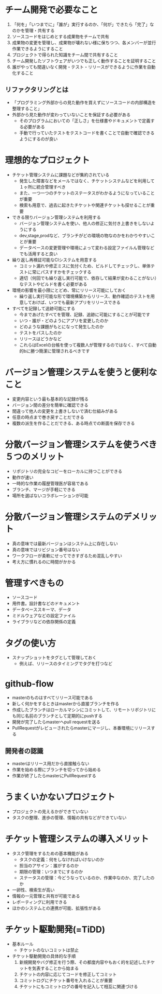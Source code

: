 # チーム開発で必要なこと
1. 「何を」「いつまでに」「誰が」実行するのか、「何が」できたら「完了」なのかを管理・共有する
2. ソースコードをはじめとする成果物をチームで共有
3. 成果物の変更を管理し、成果物が壊れない様に保ちつつ、各メンバーが並行作業できるようにすること
4. プロジェクトで得られた知識をチーム間で共有すること
5. チーム開発したソフトウェアがいつでも正しく動作することを証明すること
6. 誰がやっても間違いなく開発・テスト・リリースができるように作業を自動化すること

## リファクタリングとは
- 「プログラミング外部からの見た動作を買えずにソースコードの内部構造を整理すること」
- 外部から見た動作が変わっていないことを保証する必要がある
  - そのプログラムにおいての「正しさ」を仕様書やドキュメントで定義する必要がある
  - 手動で行っていたテストをテストコードを書くことで自動で確認できるようにするのが良い

# 理想的なプロジェクト
- チケット管理システムに課題などが集約されている
  - 発生した障害などをメールではなく、チケットシステムなどを利用して１ヶ所に統合管理すべき
  - また、一つ一つのチケットのステータスがわかるようになっていることが重要
  - 検索も用意で、過去に起きたチケットや関連チケットも探せることが重要
- できる限りバージョン管理システムを利用する
  - バージョン管理システムを使い、他人の修正に気付き上書きをしないようにする
  - dev,stage,prodなど、ブランチがどの環境の物なのかをわかりやすいことが重要
  - データベースの変更管理や環境によって変わる設定ファイルん管理などでも活用すると良い
- 繰り返し再検証可能なCIシステムを用意する
  - コミット漏れや修正ミスに気付くため、ビルドしてチェックし、単体テストに常にパスすすかをチェックする
  - 適切（何回でも繰り返し実行可能で、依存して結果が変わることがない）なテストやビルドを書く必要がある
- 環境の影響を最小限にとどめ、常にリリース可能にしておく
  - 繰り返し実行可能な形で環境構築からリリース、動作確認のテストを用意しておけば、いつでも最新アプリをリリースできる
- すべてを記録して追跡可能にする
  - 今まであげたすべてを管理、記録、追跡に可能にすることが可能です
  - いつ・誰が・どのようにアプリを変更したのか
  - どのような課題がもとになって発生したのか
  - テストをパスしたのか
  - リリースはどうかなど
  - これらはExcelの台帳を使って複数人が管理するのではなく、すべて自動的bに勝つ簡潔に管理されるべきです

# バージョン管理システムを使うと便利なこと
- 変更内容という最も基本的な記録が残る
- バージョン間の差分を簡単に確認できる
- 間違って他人の変更を上書きしないで済む仕組みがある
- 任意の時点まで巻き戻すことだできる
- 複数の派生を作ることだできる、ある時点での断面を保存できる

# 分散バージョン管理システムを使うべき５つのメリット
- リポジトリの完全なコピーをローカルに持つことができる
- 動作が速い
- 一時的な作業の履歴管理医が容易である
- ブランチ、マージが手軽にできる
- 場所を選ばないコラボレーションが可能

# 分散バージョン管理システムのデメリット
- 真の意味では最新バージョンはシステム上に存在しない
- 真の意味ではリビジョン番号はない
- ワークフローが柔軟にせってできすぎるため混乱しやすい
- 考え方に慣れるのに時間がかかる

# 管理すべきもの
- ソースコード
- 用件書。設計書などのドキュメント
- データベーススキーマ、データ
- ミドルウェアなどの設定ファイル
- ライブラリなどの依存関係の定義

# タグの使い方
- スナップショットをタグとして管理しておく
  - 例えば、リリースのタイミングでタグを打つなど

# github-flow
- masterのものはすべてリリース可能である
- 新しく何かをするときはmasterから直接ブランチを作る
- 作成したブランチはローカルマシンにコミットして、リモートリポジトリにも同じ名前のブランチとして定期的にpushする
- 開発が完了したらmasterへpull requestを送る
- PullRequestがレビューされたらmasterにマージし、本番環境にリリースする
## 開発者の認識
- masterはリリース用だから直接触らない
- 作業を始める際にブランチを切ってから始める
- 作業が終了したらmasterにPullRequestする

# うまくいかないプロジェクト
- プロジェクトの見えるかができていない
- タスクの整理、進歩の管理、情報の共有などができていない

# チケット管理システムの導入メリット
- タスク管理をするための基本機能がある
  - タスクの定義：何をしなければいけないのか
  - 担当のアサイン：誰がするのか
  - 期限の管理：いつまでにするのか
  - ステータスの管理：今どうなっているのか、作業中なのか、完了したのか
- 一卵性、検索生が高い
- 情報の一元管理と共有が可能である
- レポーティングに利用できる
- ほかのシステムとの連携が可能、拡張性がある

# チケット駆動開発(=TiDD)
- 基本ルール
  - チケットのないコミットは禁止
- チケット駆動開発の具体的な手順
  1. 新規開発やバグ修正を行う際、その都度内容やもおく的を記述したチケットを気表することから始まる
  2. チケットの内容に応じてコードを修正してコミット
  3. コミットログにチケット番号を入れることが重要
  4. チケットにもコミットログの番号を記入して相互に関連づける
